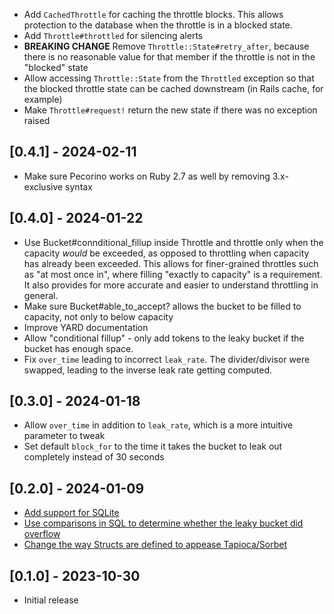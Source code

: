 - Add `CachedThrottle` for caching the throttle blocks. This allows protection to the database when the throttle is in a blocked state.
- Add `Throttle#throttled` for silencing alerts
- **BREAKING CHANGE** Remove `Throttle::State#retry_after`, because there is no reasonable value for that member if the throttle is not in the "blocked" state
- Allow accessing `Throttle::State` from the `Throttled` exception so that the blocked throttle state can be cached downstream (in Rails cache, for example)
- Make `Throttle#request!` return the new state if there was no exception raised

## [0.4.1] - 2024-02-11

- Make sure Pecorino works on Ruby 2.7 as well by removing 3.x-exclusive syntax

## [0.4.0] - 2024-01-22

- Use Bucket#connditional_fillup inside Throttle and throttle only when the capacity _would_ be exceeded, as opposed
  to throttling when capacity has already been exceeded. This allows for finer-grained throttles such as
  "at most once in", where filling "exactly to capacity" is a requirement. It also provides for more accurate
  and easier to understand throttling in general.
- Make sure Bucket#able_to_accept? allows the bucket to be filled to capacity, not only to below capacity
- Improve YARD documentation
- Allow "conditional fillup" - only add tokens to the leaky bucket if the bucket has enough space.
- Fix `over_time` leading to incorrect `leak_rate`. The divider/divisor were swapped, leading to the inverse leak rate getting computed.

## [0.3.0] - 2024-01-18

- Allow `over_time` in addition to `leak_rate`, which is a more intuitive parameter to tweak
- Set default `block_for` to the time it takes the bucket to leak out completely instead of 30 seconds

## [0.2.0] - 2024-01-09

- [Add support for SQLite](https://github.com/cheddar-me/pecorino/pull/9)
- [Use comparisons in SQL to determine whether the leaky bucket did overflow](https://github.com/cheddar-me/pecorino/pull/8)
- [Change the way Structs are defined to appease Tapioca/Sorbet](https://github.com/cheddar-me/pecorino/pull/6)

## [0.1.0] - 2023-10-30

- Initial release
